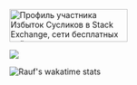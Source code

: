 <a href="https://stackexchange.com/users/10571684"><img src="https://stackexchange.com/users/flair/10571684.png" width="208" height="58" alt="Профиль участника Избыток Сусликов в Stack Exchange, сети бесплатных сайтов вопросов и ответов, управляемых сообществом" title="Профиль участника Избыток Сусликов в Stack Exchange, сети бесплатных сайтов вопросов и ответов, управляемых сообществом"></a>


![](https://github-readme-stats.vercel.app/api?username=DuudeXX8&theme=vue&show_icons=true)

![Rauf's wakatime stats](https://github-readme-stats.vercel.app/api/wakatime?username=Randall)
<!--
**DuudeXX8/DuudeXX8** is a ✨ _special_ ✨ repository because its `README.md` (this file) appears on your GitHub profile.

Here are some ideas to get you started:

- 🔭 I’m currently working on ...
- 🌱 I’m currently learning ...
- 👯 I’m looking to collaborate on ...
- 🤔 I’m looking for help with ...
- 💬 Ask me about ...
- 📫 How to reach me: ...
- 😄 Pronouns: ...
- ⚡ Fun fact: ...
-->
